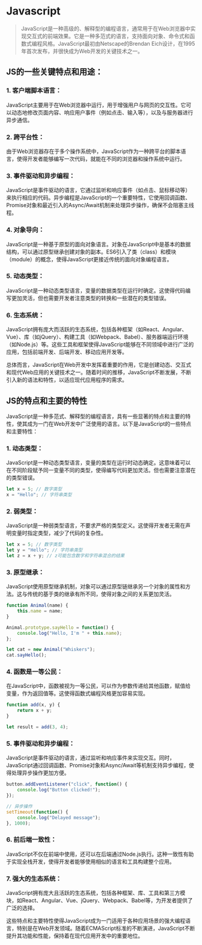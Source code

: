 # Javascript
> JavaScript是一种高级的、解释型的编程语言，通常用于在Web浏览器中实现交互式的前端效果。它是一种多范式的语言，支持面向对象、命令式和函数式编程风格。JavaScript最初由Netscape的Brendan Eich设计，在1995年首次发布，并很快成为Web开发的关键技术之一。

## JS的一些关键特点和用途：

### 1. 客户端脚本语言：

JavaScript主要用于在Web浏览器中运行，用于增强用户与网页的交互性。它可以动态地修改页面内容、响应用户事件（例如点击、输入等），以及与服务器进行异步通信。

### 2. 跨平台性：

由于Web浏览器存在于多个操作系统中，JavaScript作为一种跨平台的脚本语言，使得开发者能够编写一次代码，就能在不同的浏览器和操作系统中运行。

### 3. 事件驱动和异步编程：

JavaScript是事件驱动的语言，它通过监听和响应事件（如点击、鼠标移动等）来执行相应的代码。异步编程是JavaScript的一个重要特性，它使用回调函数、Promise对象和最近引入的Async/Await机制来处理异步操作，确保不会阻塞主线程。

### 4. 对象导向：

JavaScript是一种基于原型的面向对象语言。对象在JavaScript中是基本的数据结构，可以通过原型继承创建对象的副本。ES6引入了类（class）和模块（module）的概念，使得JavaScript更接近传统的面向对象编程语言。

### 5. 动态类型：

JavaScript是一种动态类型语言，变量的数据类型在运行时确定。这使得代码编写更加灵活，但也需要开发者注意类型的转换和一些潜在的类型错误。

### 6. 生态系统：

JavaScript拥有庞大而活跃的生态系统，包括各种框架（如React、Angular、Vue）、库（如jQuery）、构建工具（如Webpack、Babel）、服务器端运行环境（如Node.js）等。这些工具和框架使得JavaScript能够在不同领域中进行广泛的应用，包括前端开发、后端开发、移动应用开发等。

总体而言，JavaScript在Web开发中发挥着重要的作用，它是创建动态、交互式和现代Web应用的关键技术之一。随着时间的推移，JavaScript不断发展，不断引入新的语法和特性，以适应现代应用程序的需求。

## JS的特点和主要的特性

JavaScript是一种多范式、解释型的编程语言，具有一些显著的特点和主要的特性，使其成为一门在Web开发中广泛使用的语言。以下是JavaScript的一些特点和主要特性：

### 1. 动态类型：

JavaScript是一种动态类型语言，变量的类型在运行时动态确定。这意味着可以在不同阶段赋予同一变量不同的类型，使得编写代码更加灵活。但也需要注意潜在的类型错误。

```javascript
let x = 5; // 数字类型
x = "Hello"; // 字符串类型
```

### 2. 弱类型：

JavaScript是一种弱类型语言，不要求严格的类型定义。这使得开发者无需在声明变量时指定类型，减少了代码的复杂性。

```javascript
let x = 5; // 数字类型
let y = "Hello"; // 字符串类型
let z = x + y; // z可能包含数字和字符串混合的结果
```

### 3. 原型继承：

JavaScript使用原型继承机制，对象可以通过原型链继承另一个对象的属性和方法。这与传统的基于类的继承有所不同，使得对象之间的关系更加灵活。

```javascript
function Animal(name) {
    this.name = name;
}

Animal.prototype.sayHello = function() {
    console.log("Hello, I'm " + this.name);
};

let cat = new Animal("Whiskers");
cat.sayHello();
```

### 4. 函数是一等公民：

在JavaScript中，函数被视为一等公民，可以作为参数传递给其他函数，赋值给变量，作为返回值等。这使得函数式编程风格更加容易实现。

```javascript
function add(x, y) {
    return x + y;
}

let result = add(3, 4);
```

### 5. 事件驱动和异步编程：

JavaScript是事件驱动的语言，通过监听和响应事件来实现交互。同时，JavaScript通过回调函数、Promise对象和Async/Await等机制支持异步编程，使得处理异步操作更加方便。

```javascript
button.addEventListener("click", function() {
    console.log("Button clicked!");
});

// 异步操作
setTimeout(function() {
    console.log("Delayed message");
}, 1000);
```

### 6. 前后端一致性：

JavaScript不仅在前端中使用，还可以在后端通过Node.js执行。这种一致性有助于实现全栈开发，使得开发者能够使用相似的语言和工具构建整个应用。

### 7. 强大的生态系统：

JavaScript拥有庞大且活跃的生态系统，包括各种框架、库、工具和第三方模块，如React、Angular、Vue、jQuery、Webpack、Babel等，为开发者提供了广泛的选择。

这些特点和主要特性使得JavaScript成为一门适用于各种应用场景的强大编程语言，特别是在Web开发领域。随着ECMAScript标准的不断演进，JavaScript不断提升其功能和性能，保持着在现代应用开发中的重要地位。